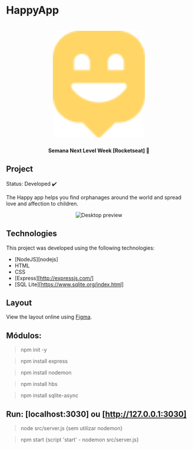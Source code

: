 # HappyApp

<h1 align="center">
    <img alt="HappyApp" title="HappyAppLogo" src="./public/images/logo-icon.png" width="250px" />
</h1>

<h4 align="center">
    Semana Next Level Week [Rocketseat] 🚀
</h4>

## Project

Status: Developed :heavy_check_mark:

The Happy app helps you find orphanages around the world and spread love and affection to children.

<p align="center">
    <img alt="Desktop preview" src="./public/images/GifHappyApp.gif" width="500px">
</p>

## Technologies

This project was developed using the following technologies:

- [NodeJS][nodejs]
- HTML
- CSS
- [Express][http://expressjs.com/]
- [SQL Lite][https://www.sqlite.org/index.html]

## Layout

View the layout online using [Figma](https://www.figma.com/file/ZyTn9ec42V17NQIZmzcEjG/Happy-Web-Copy?node-id=0%3A1).

## Módulos:

> npm init -y

> npm install express

> npm install nodemon

> npm install hbs

> npm install sqlite-async

## Run: [localhost:3030] ou [http://127.0.0.1:3030]

> node src/server.js {sem utilizar nodemon}

> npm start {script 'start' - nodemon src/server.js}

